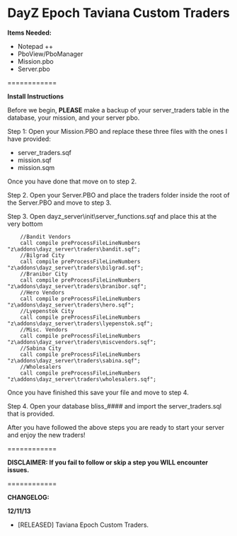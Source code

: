 DayZ Epoch Taviana Custom Traders
============

<b>Items Needed:</b>
- Notepad ++
- PboView/PboManager
- Mission.pbo
- Server.pbo

============

<b>Install Instructions</b>

Before we begin, <b>PLEASE</b> make a backup of your server_traders table in the database, your mission, and your server pbo.

Step 1:
Open your Mission.PBO and replace these three files with the ones I have provided:

- server_traders.sqf
- mission.sqf
- mission.sqm

Once you have done that move on to step 2.

Step 2.
Open your Server.PBO and place the traders folder inside the root of the Server.PBO and move to step 3.

Step 3.
Open dayz_server\init\server_functions.sqf and place this at the very bottom

		//Bandit Vendors
		call compile preProcessFileLineNumbers "z\addons\dayz_server\traders\bandit.sqf";
		//Bilgrad City
		call compile preProcessFileLineNumbers "z\addons\dayz_server\traders\bilgrad.sqf";
		//Branibor City
		call compile preProcessFileLineNumbers "z\addons\dayz_server\traders\branibor.sqf";
		//Hero Vendors
		call compile preProcessFileLineNumbers "z\addons\dayz_server\traders\hero.sqf";
		//Lyepenstok City
		call compile preProcessFileLineNumbers "z\addons\dayz_server\traders\lyepenstok.sqf";
		//Misc. Vendors
		call compile preProcessFileLineNumbers "z\addons\dayz_server\traders\miscvendors.sqf";
		//Sabina City
		call compile preProcessFileLineNumbers "z\addons\dayz_server\traders\sabina.sqf";
		//Wholesalers
		call compile preProcessFileLineNumbers "z\addons\dayz_server\traders\wholesalers.sqf";

Once you have finished this save your file and move to step 4.

Step 4.
Open your database bliss_#### and import the server_traders.sql that is provided.

After you have followed the above steps you are ready to start your server and enjoy the new traders!

============

<b>DISCLAIMER: If you fail to follow or skip a step you <b>WILL</b> encounter issues.</b>

============

<b>CHANGELOG:</b>

<b>12/11/13</b>

- [RELEASED] Taviana Epoch Custom Traders.

